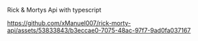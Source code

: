 Rick & Mortys Api with typescript

https://github.com/xManuel007/rick-morty-api/assets/53833843/b3eccae0-7075-48ac-97f7-9ad0fa037167

